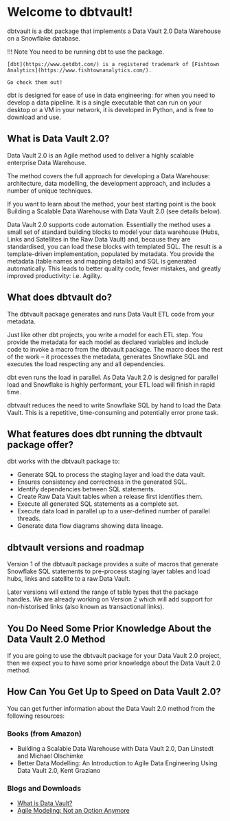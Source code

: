 # Welcome to dbtvault!
dbtvault is a dbt package that implements a Data Vault 2.0 Data Warehouse on a Snowflake database.

!!! Note
    You need to be running dbt to use the package.
    
    [dbt](https://www.getdbt.com/) is a registered trademark of [Fishtown Analytics](https://www.fishtownanalytics.com/).
    
    Go check them out!

dbt is designed for ease of use in data engineering: for when you need to develop a data pipeline. It is a single executable that can run on your desktop or a VM in your network, it is developed in Python, and is free to download and use.

## What is Data Vault 2.0?
Data Vault 2.0 is an Agile method used to deliver a highly scalable enterprise Data Warehouse. 

The method covers the full approach for developing a Data Warehouse: architecture, data modelling, the development approach, and includes a number of unique techniques. 

If you want to learn about the method, your best starting point is the book Building a Scalable Data Warehouse with Data Vault 2.0 (see details below).

Data Vault 2.0 supports code automation. 
Essentially the method uses a small set of standard building blocks to model your data warehouse (Hubs, Links and Satellites in the Raw Data Vault) and, because they are standardised, you can load these blocks with templated SQL. The result is a template-driven implementation, populated by metadata. You provide the metadata (table names and mapping details) and SQL is generated automatically. This leads to better quality code, fewer mistakes, and greatly improved productivity: i.e. Agility.

## What does dbtvault do?
The dbtvault package generates and runs Data Vault ETL code from your metadata. 

Just like other dbt projects, you write a model for each ETL step. You provide the metadata for each model as declared variables and include code to invoke a macro from the dbtvault package. 
The macro does the rest of the work – it processes the metadata, generates Snowflake SQL and executes the load respecting any and all dependencies. 

dbt even runs the load in parallel. As Data Vault 2.0 is designed for parallel load and Snowflake is highly performant, your ETL load will finish in rapid time. 

dbtvault reduces the need to write Snowflake SQL by hand to load the Data Vault. This is a repetitive, time-consuming and potentially error prone task.


## What features does dbt running the dbtvault package offer?
dbt works with the dbtvault package to:

- Generate SQL to process the staging layer and load the data vault.
- Ensures consistency and correctness in the generated SQL.
- Identify dependencies between SQL statements.
- Create Raw Data Vault tables when a release first identifies them.
- Execute all generated SQL statements as a complete set.
- Execute data load in parallel up to a user-defined number of parallel threads.
- Generate data flow diagrams showing data lineage.

## dbtvault versions and roadmap

Version 1 of the dbtvault package provides a suite of macros that generate Snowflake SQL statements to pre-process staging layer tables and load hubs, links and satellite to a raw Data Vault.

Later versions will extend the range of table types that the package handles. We are already working on Version 2 which will add support for non-historised links (also known as transactional links).

## You Do Need Some Prior Knowledge About the Data Vault 2.0 Method
If you are going to use the dbtvault package for your Data Vault 2.0 project, then we expect you to have some prior knowledge about the Data Vault 2.0 method.


## How Can You Get Up to Speed on Data Vault 2.0?
You can get further information about the Data Vault 2.0 method from the following resources:

### Books (from Amazon)

- Building a Scalable Data Warehouse with Data Vault 2.0, Dan Linstedt and Michael Olschimke
- Better Data Modelling: An Introduction to Agile Data Engineering Using Data Vault 2.0, Kent Graziano

### Blogs and Downloads

- [What is Data Vault?](www.data-vault.co.uk/what-is-data-vault/)
- [Agile Modeling: Not an Option Anymore](https://www.vertabelo.com/blog/data-vault-series-agile-modeling-not-an-option-anymore/)
